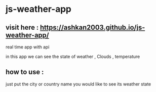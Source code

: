 # js-weather-app

## visit here : https://ashkan2003.github.io/js-weather-app/

 real time app with api

 in this app we can see the state of weather , Clouds , temperature 

## how to use : 
just put the city or country name you would like to see its weather state
